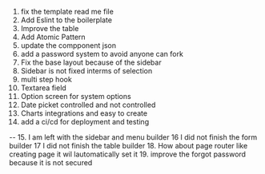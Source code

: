 1. fix the template read me file
2. Add Eslint to the boilerplate
3. Improve the table
4. Add Atomic Pattern
5. update the compponent json
6. add a password system to avoid anyone can fork
7. Fix the base layout because of the sidebar
8. Sidebar is not fixed interms of selection
9. multi step hook
10. Textarea field
11. Option screen for system options
12. Date picket controlled and not controlled
13. Charts integrations and easy to create
14. add a ci/cd for deployment and testing

--
15. I am left with the sidebar and menu builder
16 I did not finish the form builder
17 I did  not finish the table builder
18. How about page router like creating page it wil lautomatically set it
19. improve the forgot password because it is not secured